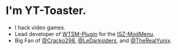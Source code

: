 # I'm YT-Toaster.

- I hack video games.
- Lead developer of [WTSM-Plugin]() for the [ISZ-ModMenu]().
- Big Fan of [@Cracko298](), [@LeDarksiders](), and [@TheRealYunix]().
